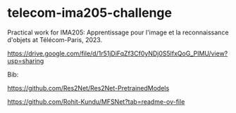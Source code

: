 # telecom-ima205-challenge

Practical work for IMA205: Apprentissage pour l'image et la reconnaissance d'objets at Télécom-Paris, 2023.

https://drive.google.com/file/d/1r51jDiFqZf3Cf0yNDj0S5lfxQoG_PIMU/view?usp=sharing

Bib:

https://github.com/Res2Net/Res2Net-PretrainedModels

https://github.com/Rohit-Kundu/MFSNet?tab=readme-ov-file

